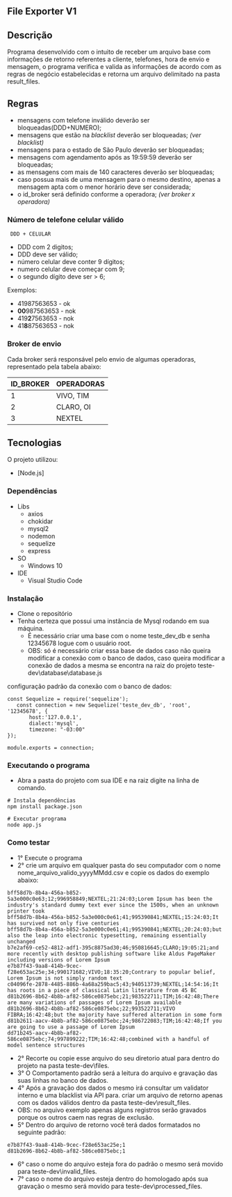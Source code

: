 ## File Exporter V1

## Descrição

Programa desenvolvido com o intuito de receber um arquivo base com informações de retorno referentes a cliente, telefones, hora de envio e mensagem, o programa verifica e valida as informações de acordo com as regras de negócio estabelecidas e retorna um arquivo delimitado na pasta result_files.

## Regras

* mensagens com telefone inválido deverão ser bloqueadas(DDD+NUMERO);
* mensagens que estão na _blacklist_ deverão ser bloqueadas; _(ver blacklist)_
* mensagens para o estado de São Paulo deverão ser bloqueadas;
* mensagens com agendamento após as 19:59:59 deverão ser bloqueadas;
* as mensagens com mais de 140 caracteres deverão ser bloqueadas;
* caso possua mais de uma mensagem para o mesmo destino, apenas a mensagem apta com o menor horário deve ser considerada;
* o id_broker será definido conforme a operadora; _(ver broker x operadora)_

### Número de telefone celular válido

```
 DDD + CELULAR
```
* DDD com 2 digitos;
* DDD deve ser válido;
* número celular deve conter 9 dígitos;
* numero celular deve começar com 9;
* o segundo dígito deve ser > 6;

Exemplos:

* 41987563653 - ok
* **00**987563653 - nok
* 419**2**7563653 - nok
* 41**8**87563653 - nok

### Broker de envio

Cada broker será responsável pelo envio de algumas operadoras, representado pela tabela abaixo:

| ID_BROKER | OPERADORAS |
|-----------|------------|
|   1       |  VIVO, TIM |
|   2       |  CLARO, OI |
|   3       |  NEXTEL    |


## Tecnologias

O projeto utilizou:

- [Node.js]


### Dependências
* Libs
   * axios
   * chokidar
   * mysql2
   * nodemon
   * sequelize
   * express
* SO
   * Windows 10
* IDE
   * Visual Studio Code

### Instalação

* Clone o repositório
* Tenha certeza que possui uma instância de Mysql rodando em sua máquina.
   * É necessário criar uma base com o nome teste_dev_db e senha 12345678 logue com o usuário root.
   * OBS: só é necessário criar essa base de dados caso não queira modificar a conexão com o banco de dados,
     caso queira modificar a conexão de dados a mesma se encontra na raiz do projeto teste-dev\database\database.js
     
configuração padrão da conexão com o banco de dados:
```
const Sequelize = require('sequelize');
   const connection = new Sequelize('teste_dev_db', 'root', '12345678', {
       host:'127.0.0.1',
       dialect:'mysql',
       timezone: "-03:00"
});

module.exports = connection;
```





### Executando o programa

* Abra a pasta do projeto com sua IDE e na raiz digite na linha de comando.
```
# Instala dependências
npm install package.json

# Executar programa
node app.js
```




### Como testar
* 1° Execute o programa
* 2° crie um arquivo em qualquer pasta do seu computador com o nome nome_arquivo_valido_yyyyMMdd.csv e copie os dados do exemplo abaixo:

```
bff58d7b-8b4a-456a-b852-5a3e000c0e63;12;996958849;NEXTEL;21:24:03;Lorem Ipsum has been the industry's standard dummy text ever since the 1500s, when an unknown printer took
bff58d7b-8b4a-456a-b852-5a3e000c0e61;41;995390841;NEXTEL;15:24:03;It has survived not only five centuries
bff58d7b-8b4a-456a-b852-5a3e000c0e61;41;995390841;NEXTEL;20:24:03;but also the leap into electronic typesetting, remaining essentially unchanged
b7e2af69-ce52-4812-adf1-395c8875ad30;46;950816645;CLARO;19:05:21;and more recently with desktop publishing software like Aldus PageMaker including versions of Lorem Ipsum
e7b87f43-9aa8-414b-9cec-f28e653ac25e;34;990171682;VIVO;18:35:20;Contrary to popular belief, Lorem Ipsum is not simply random text
c04096fe-2878-4485-886b-4a68a259bac5;43;940513739;NEXTEL;14:54:16;It has roots in a piece of classical Latin literature from 45 BC
d81b2696-8b62-4b8b-af82-586ce0875ebc;21;983522711;TIM;16:42:48;There are many variations of passages of Lorem Ipsum available
d81b2696-8b62-4b8b-af82-586ce0875ebc;22;993522711;VIVO FIBRA;16:42:48;but the majority have suffered alteration in some form
d81b2611-aacv-4b8b-af82-586ce0875ebc;24;986722083;TIM;16:42:48;If you are going to use a passage of Lorem Ipsum
dd71b245-aacv-4b8b-af82-586ce0875ebc;74;997899222;TIM;16:42:48;combined with a handful of model sentence structures
```
* 2° Recorte ou copie esse arquivo do seu diretorio atual para dentro do projeto na pasta teste-dev\files.
* 3° O Comportamento padrão será a leitura do arquivo e gravação das suas linhas no banco de dados.
* 4° Após a gravação dos dados o mesmo irá consultar um validator interno e uma blacklist via API para.
     criar um arquivo de retorno apenas com os dados válidos dentro da pasta teste-dev\result_files.
* OBS: no arquivo exemplo apenas alguns registros serão gravados porque os outros caem nas regras de exclusão.
* 5° Dentro do arquivo de retorno você terá dados formatados no seguinte padrão:
```
e7b87f43-9aa8-414b-9cec-f28e653ac25e;1
d81b2696-8b62-4b8b-af82-586ce0875ebc;1
```
* 6° caso o nome do arquivo esteja fora do padrão o mesmo será movido para teste-dev\invalid_files.
* 7° caso o nome do arquivo esteja dentro do homologado após sua gravação o mesmo será movido para teste-dev\processed_files.

